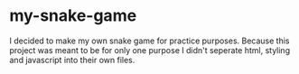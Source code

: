 # my-snake-game

I decided to make my own snake game for practice purposes. Because this project 
was meant to be for only one purpose I didn't seperate html, styling and javascript 
into their own files.
